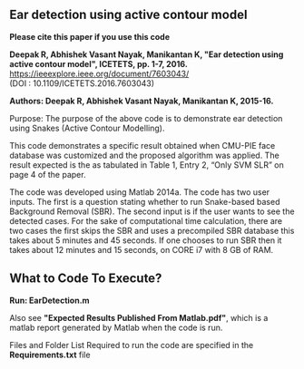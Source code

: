 ## Ear detection using active contour model

**Please cite this paper if you use this code**

**Deepak R, Abhishek Vasant Nayak, Manikantan K, "Ear detection using active contour model", ICETETS, pp. 1-7, 2016.**
https://ieeexplore.ieee.org/document/7603043/ \
(DOI : 10.1109/ICETETS.2016.7603043)

**Authors: Deepak R, Abhishek Vasant Nayak, Manikantan K, 2015-16.**

Purpose: The purpose of the above code is to demonstrate ear detection using Snakes (Active Contour Modelling).

This code demonstrates a specific result obtained when CMU-PIE face database was customized and the proposed algorithm was applied.
The result expected is the as tabulated in Table 1, Entry 2, “Only SVM SLR” on page 4 of the paper.

The code was developed using Matlab 2014a. 
The code has two user inputs. 
The first is a question stating whether to run Snake-based based Background Removal (SBR).
The second input is if the user wants to see the detected cases.
For the sake of computational time calculation, there are two cases the first skips the SBR and uses a precompiled SBR database this takes about 5 minutes and 45 seconds. 
If one chooses to run SBR then it takes about 12 minutes and 15 seconds, on CORE i7 with 8 GB of RAM.

What to Code To Execute?
------------------------
**Run: EarDetection.m**

Also see **"Expected Results Published From Matlab.pdf"**, which is a matlab report generated by Matlab when the code is run.

Files and Folder List Required to run the code are specified in the **Requirements.txt** file



